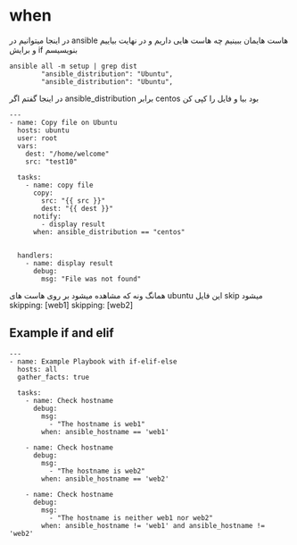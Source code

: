 # when
در اینجا میتوانیم در ansible هاست هایمان ببینیم چه هاست هایی داریم و در نهایت بیاییم و برایش if بنویسیسم
```
ansible all -m setup | grep dist
        "ansible_distribution": "Ubuntu",
        "ansible_distribution": "Ubuntu",
```

در اینجا گفتم اگر ansible_distribution برابر centos بود بیا و فایل را کپی کن


```
---
- name: Copy file on Ubuntu
  hosts: ubuntu
  user: root
  vars:
    dest: "/home/welcome"
    src: "test10"

  tasks:
    - name: copy file
      copy:
        src: "{{ src }}"
        dest: "{{ dest }}"
      notify:
        - display result
      when: ansible_distribution == "centos"


  handlers:
    - name: display result
      debug:
        msg: "File was not found"

```
همانگ
ونه که مشاهده میشود بر روی هاست های ubuntu این فایل skip میشود
skipping: [web1]
skipping: [web2]


## Example if and elif
```
---
- name: Example Playbook with if-elif-else
  hosts: all
  gather_facts: true

  tasks:
    - name: Check hostname
      debug:
        msg: 
          - "The hostname is web1"
        when: ansible_hostname == 'web1'

    - name: Check hostname
      debug:
        msg: 
          - "The hostname is web2"
        when: ansible_hostname == 'web2'

    - name: Check hostname
      debug:
        msg: 
          - "The hostname is neither web1 nor web2"
        when: ansible_hostname != 'web1' and ansible_hostname != 'web2'
```
